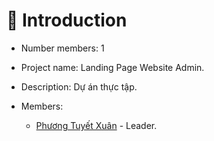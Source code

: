 # :rocket: Introduction

- Number members: 1
- Project name: Landing Page Website Admin.
- Description: Dự án thực tập.

- Members:
    - [Phương Tuyết Xuân](https://github.com/tuyetxuan) - Leader.
